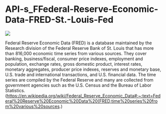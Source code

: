 # API-s_FFederal-Reserve-Economic-Data-FRED-St.-Louis-Fed

![](https://pandao.github.io/editor.md/examples/images/4.jpg)

Federal Reserve Economic Data (FRED) is a database maintained by the Research division of the Federal Reserve Bank of St. Louis that has more than 816,000 economic time series from various sources. They cover banking, business/fiscal, consumer price indexes, employment and population, exchange rates, gross domestic product, interest rates, monetary aggregates, producer price indexes, reserves and monetary base, U.S. trade and international transactions, and U.S. financial data. The time series are compiled by the Federal Reserve and many are collected from government agencies such as the U.S. Census and the Bureau of Labor Statistics. (https://en.wikipedia.org/wiki/Federal_Reserve_Economic_Data#:~:text=Federal%20Reserve%20Economic%20Data%20(FRED,time%20series%20from%20various%20sources.)
